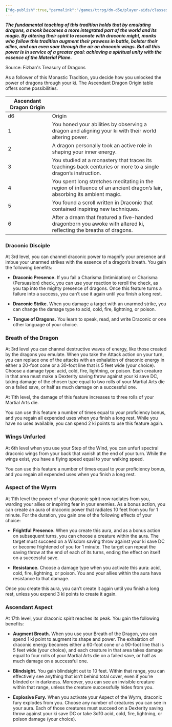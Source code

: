 ```yaml
---
{"dg-publish":true,"permalink":"/games/ttrpg/dn-d5e/player-aids/classes/class-specialisations/monk-way-of-the-ancestral-dragon/","tags":["TTRPG/DND/5e"],"noteIcon":""}
---
```



**_The fundamental teaching of this tradition holds that by emulating dragons, a monk becomes a more integrated part of the world and its magic. By altering their spirit to resonate with draconic might, monks who follow this tradition augment their prowess in battle, bolster their allies, and can even soar through the air on draconic wings. But all this power is in service of a greater goal: achieving a spiritual unity with the essence of the Material Plane._**

Source: Fizban's Treasury of Dragons

As a follower of this Monastic Tradition, you decide how you unlocked the power of dragons through your ki. The Ascendant Dragon Origin table offers some possibilities.

|Ascendant Dragon Origin|   |
|---|---|
|d6|Origin|
|1|You honed your abilities by observing a dragon and aligning your ki with their world altering power.|
|2|A dragon personally took an active role in shaping your inner energy.|
|3|You studied at a monastery that traces its teachings back centuries or more to a single dragon’s instruction.|
|4|You spent long stretches meditating in the region of influence of an ancient dragon’s lair, absorbing its ambient magic.|
|5|You found a scroll written in Draconic that contained inspiring new techniques.|
|6|After a dream that featured a five-handed dragonborn you awoke with altered ki, reflecting the breaths of dragons.|

### Draconic Disciple

At 3rd level, you can channel draconic power to magnify your presence and imbue your unarmed strikes with the essence of a dragon’s breath. You gain the following benefits:

- **Draconic Presence.** If you fail a Charisma (Intimidation) or Charisma (Persuasion) check, you can use your reaction to reroll the check, as you tap into the mighty presence of dragons. Once this feature turns a failure into a success, you can’t use it again until you finish a long rest.

- **Draconic Strike.** When you damage a target with an unarmed strike, you can change the damage type to acid, cold, fire, lightning, or poison.

- **Tongue of Dragons.** You learn to speak, read, and write Draconic or one other language of your choice.

### Breath of the Dragon

At 3rd level you can channel destructive waves of energy, like those created by the dragons you emulate. When you take the Attack action on your turn, you can replace one of the attacks with an exhalation of draconic energy in either a 20-foot cone or a 30-foot line that is 5 feet wide (your choice). Choose a damage type: acid, cold, fire, lightning, or poison. Each creature in that area must make a Dexterity saving throw against your ki save DC, taking damage of the chosen type equal to two rolls of your Martial Arts die on a failed save, or half as much damage on a successful one.

At 11th level, the damage of this feature increases to three rolls of your Martial Arts die.

You can use this feature a number of times equal to your proficiency bonus, and you regain all expended uses when you finish a long rest. While you have no uses available, you can spend 2 ki points to use this feature again.

### Wings Unfurled

At 6th level when you use your Step of the Wind, you can unfurl spectral draconic wings from your back that vanish at the end of your turn. While the wings exist, you have a flying speed equal to your walking speed.

You can use this feature a number of times equal to your proficiency bonus, and you regain all expended uses when you finish a long rest.

### Aspect of the Wyrm

At 11th level the power of your draconic spirit now radiates from you, warding your allies or inspiring fear in your enemies. As a bonus action, you can create an aura of draconic power that radiates 10 feet from you for 1 minute. For the duration, you gain one of the following effects of your choice:

- **Frightful Presence.** When you create this aura, and as a bonus action on subsequent turns, you can choose a creature within the aura. The target must succeed on a Wisdom saving throw against your ki save DC or become frightened of you for 1 minute. The target can repeat the saving throw at the end of each of its turns, ending the effect on itself on a successful save.

- **Resistance.** Choose a damage type when you activate this aura: acid, cold, fire, lightning, or poison. You and your allies within the aura have resistance to that damage.

Once you create this aura, you can’t create it again until you finish a long rest, unless you expend 3 ki points to create it again.

### Ascendant Aspect

At 17th level, your draconic spirit reaches its peak. You gain the following benefits:

- **Augment Breath.** When you use your Breath of the Dragon, you can spend 1 ki point to augment its shape and power. The exhalation of draconic energy becomes either a 60-foot cone or a 90-foot line that is 5 feet wide (your choice), and each creature in that area takes damage equal to four rolls of your Martial Arts die on a failed save, or half as much damage on a successful one.

- **Blindsight.** You gain blindsight out to 10 feet. Within that range, you can effectively see anything that isn’t behind total cover, even if you’re blinded or in darkness. Moreover, you can see an invisible creature within that range, unless the creature successfully hides from you.

- **Explosive Fury.** When you activate your Aspect of the Wyrm, draconic fury explodes from you. Choose any number of creatures you can see in your aura. Each of those creatures must succeed on a Dexterity saving throw against your ki save DC or take 3d10 acid, cold, fire, lightning, or poison damage (your choice).